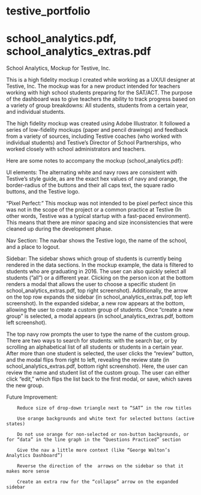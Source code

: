 # testive_portfolio

# school_analytics.pdf, school_analytics_extras.pdf

School Analytics, Mockup for Testive, Inc.

This is a high fidelity mockup I created while working as a UX/UI designer at Testive, Inc. The mockup was for a new product intended for teachers working with high school students preparing for the SAT/ACT. The purpose of the dashboard was to give teachers the ability to track progress based on a variety of group breakdowns: All students, students from a certain year, and individual students. 

The high fidelity mockup was created using Adobe Illustrator. It followed a series of low-fidelity mockups (paper and pencil drawings) and feedback from a variety of sources, including Testive coaches (who worked with individual students) and Testive’s Director of School Partnerships, who worked closely with school administrators and teachers. 

Here are some notes to accompany the mockup (school_analytics.pdf):

UI elements: The alternating white and navy rows are consistent with Testive’s style guide, as are the exact hex values of navy and orange, the border-radius of the buttons and their all caps text, the square radio buttons, and the Testive logo. 

“Pixel Perfect:” This mockup was not intended to be pixel perfect since this was not in the scope of the project or a common practice at Testive (In other words, Testive was a typical startup with a fast-paced environment). This means that there are minor spacing and size inconsistencies that were cleaned up during the development phase.
 
Nav Section: The navbar shows the Testive logo, the name of the school, and a place to logout. 
 
Sidebar: The sidebar shows which group of students is currently being rendered in the data sections. In the mockup example, the data is filtered to students who are graduating in 2016. The user can also quickly select all students (”all”) or a different year. Clicking on the person icon at the bottom renders a modal that allows the user to choose a specific student (in school_analytics_extras.pdf, top right screenshot). Additionally, the arrow on the top row expands the sidebar (in school_analytics_extras.pdf, top left screenshot). In the expanded sidebar, a new row appears at the bottom, allowing the user to create a custom group of students. Once “create a new group” is selected, a modal appears (in school_analytics_extras.pdf, bottom left screenshot).

The top navy row prompts the user to type the name of the custom group. There are two ways to search for students: with the search bar, or by scrolling an alphabetical list of all students or students in a certain year. After more than one student is selected, the user clicks the “review” button, and the modal flips from right to left, revealing the review state (in school_analytics_extras.pdf, bottom right screenshot). Here, the user can review the name and student list of the custom group. The user can either click “edit,” which flips the list back to the first modal, or save, which saves the new group.

Future Improvement: 

        Reduce size of drop-down triangle next to “SAT” in the row titles
        
        Use orange backgrounds and white text for selected buttons (active states)
        
        Do not use orange for non-selected or non-button backgrounds, or for “data” in the line graph in the “Questions Practiced” section
        
        Give the nav a little more context (like “George Walton’s Analytics Dashboard”)
        
        Reverse the direction of the  arrows on the sidebar so that it makes more sense

        Create an extra row for the “collapse” arrow on the expanded sidebar

